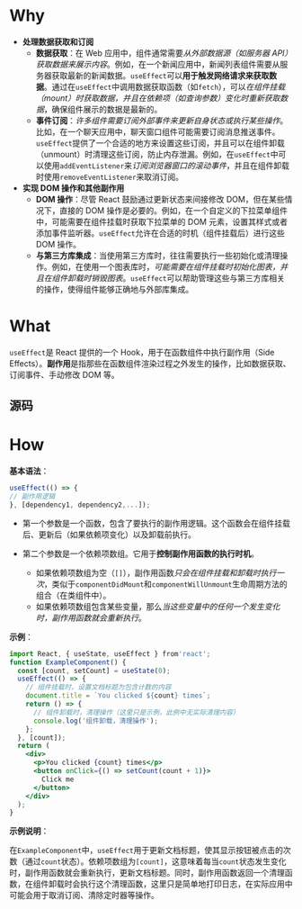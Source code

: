 # Why
- **处理数据获取和订阅**
    - **数据获取**：在 Web 应用中，组件通常需要*从外部数据源（如服务器 API）获取数据来展示内容*。例如，在一个新闻应用中，新闻列表组件需要从服务器获取最新的新闻数据。`useEffect`可以**用于触发网络请求来获取数据**。通过在`useEffect`中调用数据获取函数（如`fetch`），可以*在组件挂载（mount）时获取数据，并且在依赖项（如查询参数）变化时重新获取数据*，确保组件展示的数据是最新的。
    - **事件订阅**：*许多组件需要订阅外部事件来更新自身状态或执行某些操作*。比如，在一个聊天应用中，聊天窗口组件可能需要订阅消息推送事件。`useEffect`提供了一个合适的地方来设置这些订阅，并且可以在组件卸载（unmount）时清理这些订阅，防止内存泄漏。例如，在`useEffect`中可以使用`addEventListener`来*订阅浏览器窗口的滚动事件*，并且在组件卸载时使用`removeEventListener`来取消订阅。
- **实现 DOM 操作和其他副作用**
    - **DOM 操作**：尽管 React 鼓励通过更新状态来间接修改 DOM，但在某些情况下，直接的 DOM 操作是必要的。例如，在一个自定义的下拉菜单组件中，可能需要在组件挂载时获取下拉菜单的 DOM 元素，设置其样式或者添加事件监听器。`useEffect`允许在合适的时机（组件挂载后）进行这些 DOM 操作。
    - **与第三方库集成**：当使用第三方库时，往往需要执行一些初始化或清理操作。例如，在使用一个图表库时，*可能需要在组件挂载时初始化图表，并且在组件卸载时销毁图表*。`useEffect`可以帮助管理这些与第三方库相关的操作，使得组件能够正确地与外部库集成。

# What

`useEffect`是 React 提供的一个 Hook，用于在函数组件中执行副作用（Side Effects）。**副作用**是指那些在函数组件渲染过程之外发生的操作，比如数据获取、订阅事件、手动修改 DOM 等。

## 源码


# How
**基本语法**：

```jsx
useEffect(() => { 
// 副作用逻辑 
}, [dependency1, dependency2,...]);
```

- 第一个参数是一个函数，包含了要执行的副作用逻辑。这个函数会在组件挂载后、更新后（如果依赖项变化）以及卸载前执行。

- 第二个参数是一个依赖项数组。它用于**控制副作用函数的执行时机**。
	- 如果依赖项数组为空（`[]`），副作用函数*只会在组件挂载和卸载时执行一次*，类似于`componentDidMount`和`componentWillUnmount`生命周期方法的组合（在类组件中）。
	- 如果依赖项数组包含某些变量，那么*当这些变量中的任何一个发生变化时，副作用函数就会重新执行*。

**示例**：

```jsx
import React, { useState, useEffect } from'react';
function ExampleComponent() {
  const [count, setCount] = useState(0);
  useEffect(() => {
    // 组件挂载时，设置文档标题为包含计数的内容
    document.title = `You clicked ${count} times`;
    return () => {
      // 组件卸载时，清理操作（这里只是示例，此例中无实际清理内容）
      console.log('组件卸载，清理操作');
    };
  }, [count]);
  return (
    <div>
      <p>You clicked {count} times</p>
      <button onClick={() => setCount(count + 1)}>
        Click me
      </button>
    </div>
  );
}
```

**示例说明**：

在`ExampleComponent`中，`useEffect`用于更新文档标题，使其显示按钮被点击的次数（通过`count`状态）。依赖项数组为`[count]`，这意味着每当`count`状态发生变化时，副作用函数就会重新执行，更新文档标题。同时，副作用函数返回一个清理函数，在组件卸载时会执行这个清理函数，这里只是简单地打印日志，在实际应用中可能会用于取消订阅、清除定时器等操作。